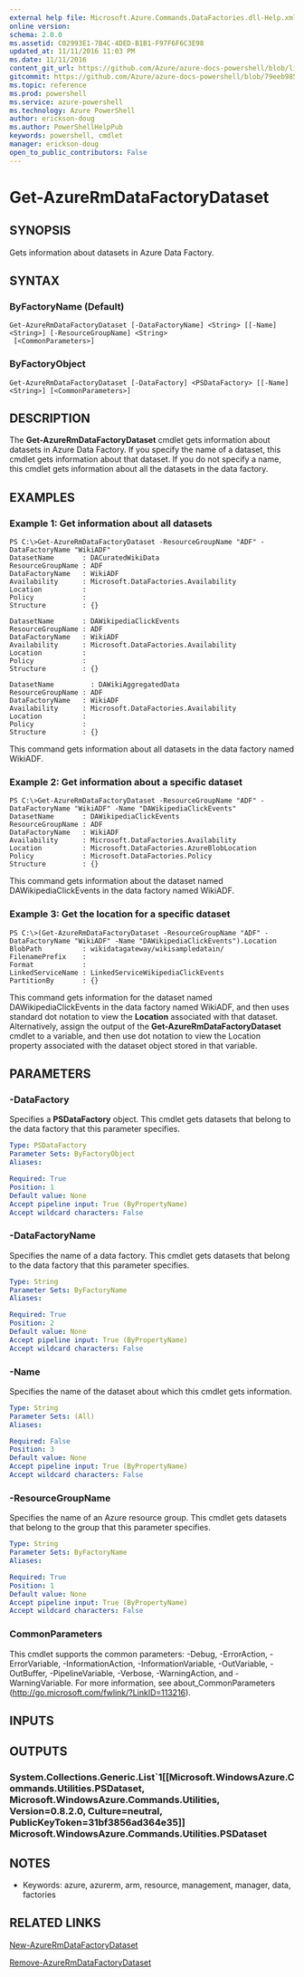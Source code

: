 ```yaml
---
external help file: Microsoft.Azure.Commands.DataFactories.dll-Help.xml
online version: 
schema: 2.0.0
ms.assetid: C02993E1-7B4C-4DED-B1B1-F97F6F6C3E98
updated_at: 11/11/2016 11:03 PM
ms.date: 11/11/2016
content_git_url: https://github.com/Azure/azure-docs-powershell/blob/live/azureps-cmdlets-docs/ResourceManager/AzureRM.DataFactories/v2.2.0/Get-AzureRmDataFactoryDataset.md
gitcommit: https://github.com/Azure/azure-docs-powershell/blob/79eeb985ea480979357fb4695832a0c3d29a48bf/azureps-cmdlets-docs/ResourceManager/AzureRM.DataFactories/v2.2.0/Get-AzureRmDataFactoryDataset.md
ms.topic: reference
ms.prod: powershell
ms.service: azure-powershell
ms.technology: Azure PowerShell
author: erickson-doug
ms.author: PowerShellHelpPub
keywords: powershell, cmdlet
manager: erickson-doug
open_to_public_contributors: False
---
```


# Get-AzureRmDataFactoryDataset

## SYNOPSIS
Gets information about datasets in Azure Data Factory.

## SYNTAX

### ByFactoryName (Default)
```
Get-AzureRmDataFactoryDataset [-DataFactoryName] <String> [[-Name] <String>] [-ResourceGroupName] <String>
 [<CommonParameters>]
```

### ByFactoryObject
```
Get-AzureRmDataFactoryDataset [-DataFactory] <PSDataFactory> [[-Name] <String>] [<CommonParameters>]
```

## DESCRIPTION
The **Get-AzureRmDataFactoryDataset** cmdlet gets information about datasets in Azure Data Factory.
If you specify the name of a dataset, this cmdlet gets information about that dataset.
If you do not specify a name, this cmdlet gets information about all the datasets in the data factory.

## EXAMPLES

### Example 1: Get information about all datasets
```
PS C:\>Get-AzureRmDataFactoryDataset -ResourceGroupName "ADF" -DataFactoryName "WikiADF" 
DatasetName       : DACuratedWikiData
ResourceGroupName : ADF
DataFactoryName   : WikiADF
Availability      : Microsoft.DataFactories.Availability
Location          : 
Policy            : 
Structure         : {}

DatasetName       : DAWikipediaClickEvents
ResourceGroupName : ADF
DataFactoryName   : WikiADF
Availability      : Microsoft.DataFactories.Availability
Location          : 
Policy            : 
Structure         : {}

DatasetName         : DAWikiAggregatedData
ResourceGroupName : ADF
DataFactoryName   : WikiADF
Availability      : Microsoft.DataFactories.Availability
Location          : 
Policy            : 
Structure         : {}
```

This command gets information about all datasets in the data factory named WikiADF.

### Example 2: Get information about a specific dataset
```
PS C:\>Get-AzureRmDataFactoryDataset -ResourceGroupName "ADF" -DataFactoryName "WikiADF" -Name "DAWikipediaClickEvents" 
DatasetName       : DAWikipediaClickEvents
ResourceGroupName : ADF
DataFactoryName   : WikiADF
Availability      : Microsoft.DataFactories.Availability
Location          : Microsoft.DataFactories.AzureBlobLocation
Policy            : Microsoft.DataFactories.Policy
Structure         : {}
```

This command gets information about the dataset named DAWikipediaClickEvents in the data factory named WikiADF.

### Example 3: Get the location for a specific dataset
```
PS C:\>(Get-AzureRmDataFactoryDataset -ResourceGroupName "ADF" -DataFactoryName "WikiADF" -Name "DAWikipediaClickEvents").Location
BlobPath          : wikidatagateway/wikisampledatain/
FilenamePrefix    : 
Format            : 
LinkedServiceName : LinkedServiceWikipediaClickEvents
PartitionBy       : {}
```

This command gets information for the dataset named DAWikipediaClickEvents in the data factory named WikiADF, and then uses standard dot notation to view the **Location** associated with that dataset.
Alternatively, assign the output of the **Get-AzureRmDataFactoryDataset** cmdlet to a variable, and then use dot notation to view the Location property associated with the dataset object stored in that variable.

## PARAMETERS

### -DataFactory
Specifies a **PSDataFactory** object.
This cmdlet gets datasets that belong to the data factory that this parameter specifies.

```yaml
Type: PSDataFactory
Parameter Sets: ByFactoryObject
Aliases: 

Required: True
Position: 1
Default value: None
Accept pipeline input: True (ByPropertyName)
Accept wildcard characters: False
```

### -DataFactoryName
Specifies the name of a data factory.
This cmdlet gets datasets that belong to the data factory that this parameter specifies.

```yaml
Type: String
Parameter Sets: ByFactoryName
Aliases: 

Required: True
Position: 2
Default value: None
Accept pipeline input: True (ByPropertyName)
Accept wildcard characters: False
```

### -Name
Specifies the name of the dataset about which this cmdlet gets information.

```yaml
Type: String
Parameter Sets: (All)
Aliases: 

Required: False
Position: 3
Default value: None
Accept pipeline input: True (ByPropertyName)
Accept wildcard characters: False
```

### -ResourceGroupName
Specifies the name of an Azure resource group.
This cmdlet gets datasets that belong to the group that this parameter specifies.

```yaml
Type: String
Parameter Sets: ByFactoryName
Aliases: 

Required: True
Position: 1
Default value: None
Accept pipeline input: True (ByPropertyName)
Accept wildcard characters: False
```

### CommonParameters
This cmdlet supports the common parameters: -Debug, -ErrorAction, -ErrorVariable, -InformationAction, -InformationVariable, -OutVariable, -OutBuffer, -PipelineVariable, -Verbose, -WarningAction, and -WarningVariable. For more information, see about_CommonParameters (http://go.microsoft.com/fwlink/?LinkID=113216).

## INPUTS

## OUTPUTS

### System.Collections.Generic.List`1[[Microsoft.WindowsAzure.Commands.Utilities.PSDataset, Microsoft.WindowsAzure.Commands.Utilities, Version=0.8.2.0, Culture=neutral, PublicKeyToken=31bf3856ad364e35]] Microsoft.WindowsAzure.Commands.Utilities.PSDataset

## NOTES
* Keywords: azure, azurerm, arm, resource, management, manager, data, factories

## RELATED LINKS

[New-AzureRmDataFactoryDataset](xref:ResourceManager/AzureRM.DataFactories/v2.2.0/New-AzureRmDataFactoryDataset.md)

[Remove-AzureRmDataFactoryDataset](xref:ResourceManager/AzureRM.DataFactories/v2.2.0/Remove-AzureRmDataFactoryDataset.md)



